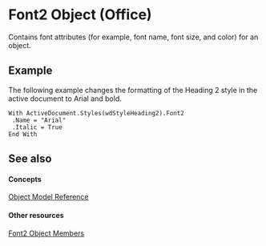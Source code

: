 
# Font2 Object (Office)

Contains font attributes (for example, font name, font size, and color) for an object.


## Example

The following example changes the formatting of the Heading 2 style in the active document to Arial and bold.


```
With ActiveDocument.Styles(wdStyleHeading2).Font2 
 .Name = "Arial" 
 .Italic = True 
End With 

```


## See also


#### Concepts


[Object Model Reference](499c789a-aba2-0fad-649a-0ea964cd3b5e.md)
#### Other resources


[Font2 Object Members](8c91a433-b474-486a-4c03-eb9f7b44ecb0.md)

